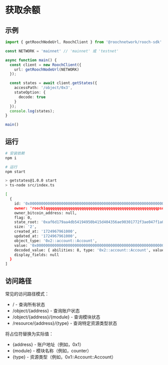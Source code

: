 # 获取余额

## 示例

```ts
import { getRoochNodeUrl, RoochClient } from '@roochnetwork/rooch-sdk'

const NETWORK = 'mainnet' // 'mainnet' 或 'testnet'

async function main() {
  const client = new RoochClient({
    url: getRoochNodeUrl(NETWORK)
  });

  const states = await client.getStates({
    accessPath: '/object/0x3',
    stateOption: {
      decode: true
    }
  });
  console.log(states);
}

main()
```

## 运行

```bash
# 安装依赖
npm i

# 运行
npm start

> getstates@1.0.0 start
> ts-node src/index.ts

[
  {
    id: '0x0000000000000000000000000000000000000000000000000000000000000003',
    owner: 'rooch1qqqqqqqqqqqqqqqqqqqqqqqqqqqqqqqqqqqqqqqqqqqqqqqqqqpsd68l8x',
    owner_bitcoin_address: null,
    flag: 0,
    state_root: '0xaf6d179aa4db54194950b415d404356ae90301772f3ae047f1a02fcb429d8881',
    size: '2',
    created_at: '1724967961000',
    updated_at: '1724967961000',
    object_type: '0x2::account::Account',
    value: '0x00000000000000000000000000000000000000000000000000000000000000030000000000000000',
    decoded_value: { abilities: 8, type: '0x2::account::Account', value: [Object] },
    display_fields: null
  }
]
```

## 访问路径

常见的访问路径模式：

- / - 查询所有状态
- /object/{address} - 查询账户状态
- /object/{address}/{module} - 查询模块状态
- /resource/{address}/{type} - 查询特定资源类型状态

将占位符替换为实际值：

- {address} - 账户地址（例如，0x1）
- {module} - 模块名称（例如，counter）
- {type} - 资源类型（例如，0x1::Account::Account）
